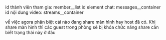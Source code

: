 id thành viên tham gia: member__list
id element chat: messages__container
id nội dung video: streams__container

về việc agora phân biệt cái nào đang share màn hình hay host đã có. Khi share màn hình thì các guest trong phòng sẽ bị khóa chức năng share
cần biết trạng thái này ở đâu
